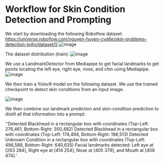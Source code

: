 # Workflow for Skin Condition Detection and Prompting

We start by downloading the following Roboflow dataset:
https://universe.roboflow.com/nguyen-huyen-cvq6e/skin-problems-detection-jp4jv/dataset/5
![image](https://github.com/user-attachments/assets/f1224235-b46d-4be1-af47-83e0ac687bbd)

The dataset distribution (train):
![image](https://github.com/user-attachments/assets/d658be38-665b-481e-91bf-27e564011bda)


We use a LandmarkDetector from Mediapipe to get facial landmarks to get points locating the left eye, right eye, nose, and chin using Mediapipe.
![image](https://github.com/user-attachments/assets/16f723d9-4eb6-457a-92e6-e185ebf43933)

We then train a Yolov9 model on the following dataset. We use the trained checkpoint to detect skin conditions from an input image.

![image](https://github.com/user-attachments/assets/e3f98042-4d71-43ef-8aed-ddb8391fc8cf)

We then combine our landmark prediction and skin-condition prediction to distill all that information into a prompt:

''Detected Blackhead in a rectangular box with coordinates (Top-Left: 276,461, Bottom-Right: 300,482)
Detected Blackhead in a rectangular box with coordinates (Top-Left: 174,494, Bottom-Right: 198,513)
Detected Unknown Condition in a rectangular box with coordinates (Top-Left: 496,588, Bottom-Right: 640,635)
Facial landmarks detected: Left eye at [263 284], Right eye at [414 254], Nose at [405 379], and Mouth at [408 474].'
